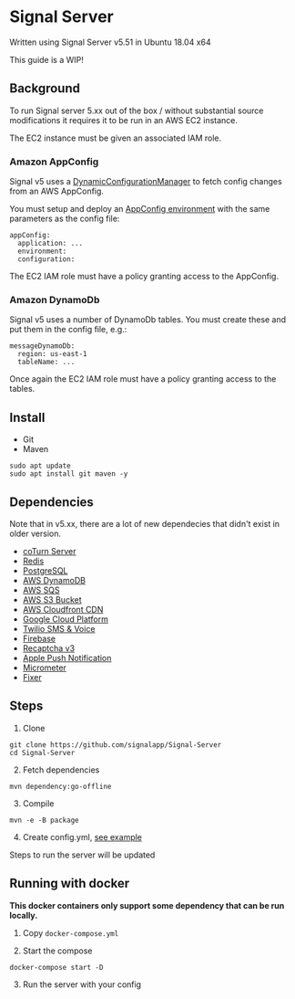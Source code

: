 # Signal Server
Written using Signal Server v5.51 in Ubuntu 18.04 x64

This guide is a WIP!

## Background

To run Signal server 5.xx out of the box / without substantial source modifications
it requires it to be run in an AWS EC2 instance.

The EC2 instance must be given an associated IAM role.

### Amazon AppConfig

Signal v5 uses a [DynamicConfigurationManager](https://github.com/signalapp/Signal-Server/blob/10cd60738ac086407f01d68700717b7e544739b0/service/src/main/java/org/whispersystems/textsecuregcm/storage/DynamicConfigurationManager.java#L45) 
to fetch config changes from an AWS AppConfig. 

You must setup and deploy an [AppConfig environment](https://docs.aws.amazon.com/appconfig/latest/userguide/what-is-appconfig.html) 
with the same parameters as the config file:
```
appConfig:
  application: ...
  environment:
  configuration:
```
The EC2 IAM role must have a policy granting access to the AppConfig.

### Amazon DynamoDb

Signal v5 uses a number of DynamoDb tables. You must create these and put them in the config
file, e.g.:

```
messageDynamoDb:
  region: us-east-1
  tableName: ...
```

Once again the EC2 IAM role must have a policy granting access to the tables.

## Install

- Git
- Maven

```
sudo apt update
sudo apt install git maven -y
```

## Dependencies
Note that in v5.xx, there are a lot of new dependecies that didn't exist in older version.

- [coTurn Server](https://github.com/coturn/coturn)
- [Redis](https://redis.io/)
- [PostgreSQL](https://www.postgresql.org/)
- [AWS DynamoDB](https://aws.amazon.com/dynamodb/)
- [AWS SQS](https://aws.amazon.com/sqs/)
- [AWS S3 Bucket](https://aws.amazon.com/s3/)
- [AWS Cloudfront CDN](https://aws.amazon.com/cloudfront/)
- [Google Cloud Platform](https://cloud.google.com/gcp)
- [Twilio SMS & Voice](https://www.twilio.com/)
- [Firebase](https://firebase.google.com/)
- [Recaptcha v3](https://www.google.com/recaptcha/admin/create)
- [Apple Push Notification](https://developer.apple.com/documentation/usernotifications/setting_up_a_remote_notification_server/establishing_a_certificate-based_connection_to_apns)
- [Micrometer](http://micrometer.io/)
- [Fixer](https://fixer.io/)

## Steps
1. Clone 
```
git clone https://github.com/signalapp/Signal-Server
cd Signal-Server
```

2. Fetch dependencies
```
mvn dependency:go-offline
```

3. Compile
```
mvn -e -B package
```

4. Create config.yml, [see example](./config.yml)

Steps to run the server will be updated

## Running with docker
**This docker containers only support some dependency that can be run locally.**

1. Copy `docker-compose.yml`

2. Start the compose
```
docker-compose start -D
```

3. Run the server with your config
